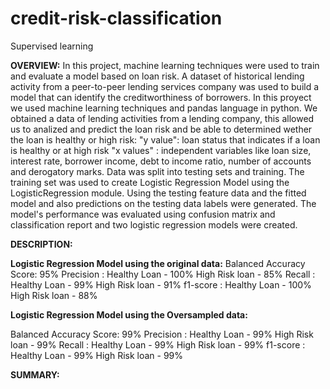 # credit-risk-classification
Supervised learning


<b>OVERVIEW:</b>
In this project, machine learning techniques were used to train and evaluate a model based on loan risk. A dataset of historical lending activity from a peer-to-peer lending services company was used to build a model that can identify the creditworthiness of borrowers.
In this proyect we used machine learning techniques and pandas language in python. 
We obtained a data of lending activities from a lending company, this allowed us to analized and predict the loan risk and be able to determined wether the loan is healthy or high risk:
"y value": loan status that indicates if a loan is healthy or at high risk
"x values" : independent variables like loan size, interest rate, borrower income, debt to income ratio, number of accounts and derogatory marks.
Data was split into testing sets and training. The training set was used to create Logistic Regression Model using the LogisticRegression module. 
Using the testing feature data and the fitted model and also predictions on the testing data labels were generated. 
The model's performance was evaluated using confusion matrix and classification report and two logistic regression models were created.

<b>DESCRIPTION:</b>





<b>Logistic Regression Model using the original data:</b>
Balanced Accuracy Score: 95%
Precision : Healthy Loan - 100% High Risk loan - 85%
Recall : Healthy Loan - 99% High Risk loan - 91%
f1-score : Healthy Loan - 100% High Risk loan - 88%




<b>Logistic Regression Model using the Oversampled data:</b>
  
Balanced Accuracy Score: 99%
Precision : Healthy Loan - 99% High Risk loan - 99%
Recall : Healthy Loan - 99% High Risk loan - 99%
f1-score : Healthy Loan - 99% High Risk loan - 99%


<b>SUMMARY:</b>
